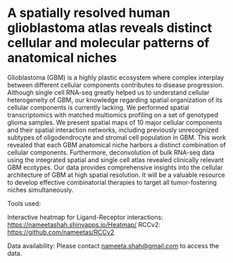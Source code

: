# A spatially resolved human glioblastoma atlas reveals distinct cellular and molecular patterns of anatomical niches

Glioblastoma (GBM) is a highly plastic ecosystem where complex interplay between different cellular components contributes to disease progression. Although single cell RNA-seq greatly helped us to understand cellular heterogeneity of GBM, our knowledge regarding spatial organization of its cellular components is currently lacking. We performed spatial transcriptomics with matched multiomics profiling on a set of genotyped glioma samples. We present spatial maps of 10 major cellular components and their spatial interaction networks, including previously unrecognized subtypes of oligodendrocyte and stromal cell population in GBM. This work revealed that each GBM anatomical niche harbors a distinct combination of cellular components. Furthermore, deconvolution of bulk RNA-seq data using the integrated spatial and single cell atlas revealed clinically relevant GBM ecotypes. Our data provides comprehensive insights into the cellular architecture of GBM at  high spatial resolution. It will be a valuable resource to develop effective combinatorial therapies to target all tumor-fostering niches simultaneously.

Tools used:

Interactive heatmap for Ligand-Receptor interactions: https://nameetashah.shinyapps.io/Heatmap/
RCCv2: https://github.com/nameetas/RCCv2

Data availability:
Please contact <nameeta.shah@gmail.com> to access the data.
